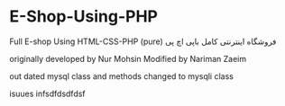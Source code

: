 # E-Shop-Using-PHP
Full E-shop Using HTML-CSS-PHP (pure)
فروشگاه اینترنتی کامل باپی اچ پی 

originally developed by Nur Mohsin
Modified by Nariman Zaeim

out dated mysql class and methods changed to mysqli class

isuues infsdfdsdfdsf
